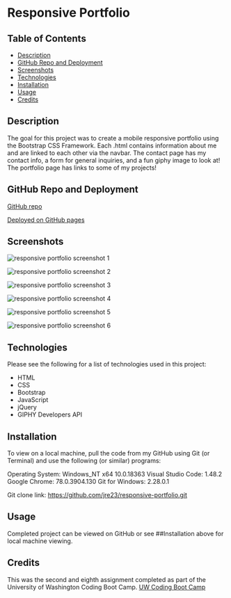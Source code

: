 # Responsive Portfolio

## Table of Contents

  - [Description](#description)
  - [GitHub Repo and Deployment](#github-repo-and-deployment)
  - [Screenshots](#screenshots)
  - [Technologies](#technologies)
  - [Installation](#installation)
  - [Usage](#usage)
  - [Credits](#credits)

## Description

The goal for this project was to create a mobile responsive portfolio using the Bootstrap CSS Framework. Each .html contains information about me and are linked to each other via the navbar. The contact page has my contact info, a form for general inquiries, and a fun giphy image to look at! The portfolio page has links to some of my projects!

## GitHub Repo and Deployment

[GitHub repo](https://github.com/jre23/responsive-portfolio)

[Deployed on GitHub pages](https://jre23.github.io/responsive-portfolio/)

## Screenshots

![responsive portfolio screenshot 1](https://user-images.githubusercontent.com/69170823/104141771-3e7f4180-536d-11eb-88ec-8d71d2a93bf1.png)

![responsive portfolio screenshot 2](https://user-images.githubusercontent.com/69170823/104141747-1a236500-536d-11eb-8b41-fa8fae9f94e1.png)

![responsive portfolio screenshot 3](https://user-images.githubusercontent.com/69170823/104141812-7090a380-536d-11eb-8e02-0ee020054b9a.png)

![responsive portfolio screenshot 4](https://user-images.githubusercontent.com/69170823/104141710-ee07e400-536c-11eb-98aa-7f512e0003ac.png)

![responsive portfolio screenshot 5](https://user-images.githubusercontent.com/69170823/104141873-bc434d00-536d-11eb-86fd-40b86583e95a.png)

![responsive portfolio screenshot 6](https://user-images.githubusercontent.com/69170823/104141213-89e42080-536a-11eb-8603-daa252c60516.png)

## Technologies

Please see the following for a list of technologies used in this project:

* HTML
* CSS
* Bootstrap
* JavaScript
* jQuery
* GIPHY Developers API

## Installation

To view on a local machine, pull the code from my GitHub using Git (or Terminal) and use the following (or similar) programs:

Operating System: Windows_NT x64 10.0.18363
Visual Studio Code: 1.48.2
Google Chrome: 78.0.3904.130
Git for Windows: 2.28.0.1

Git clone link: https://github.com/jre23/responsive-portfolio.git

## Usage

Completed project can be viewed on GitHub or see ##Installation above for local machine viewing.

## Credits

This was the second and eighth assignment completed as part of the University of Washington Coding Boot Camp. [UW Coding Boot Camp](https://bootcamp.uw.edu/coding/)
